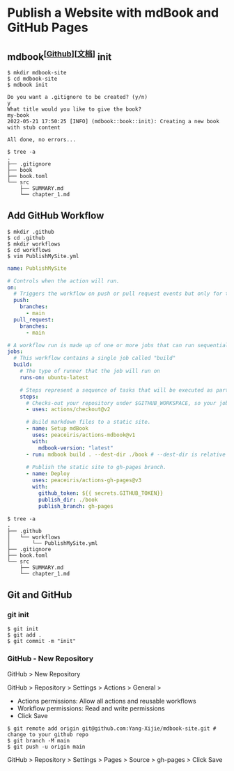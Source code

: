 # Publish a Website with mdBook and GitHub Pages

## mdbook<sup>[[Github](https://github.com/rust-lang/mdBook/releases)]</sup><sup>[[文档](https://rust-lang.github.io/mdBook/)]</sup> init

```
$ mkdir mdbook-site
$ cd mdbook-site
$ mdbook init

Do you want a .gitignore to be created? (y/n)
y
What title would you like to give the book?
my-book
2022-05-21 17:50:25 [INFO] (mdbook::book::init): Creating a new book with stub content

All done, no errors...
```

```
$ tree -a
.
├── .gitignore
├── book
├── book.toml
└── src
    ├── SUMMARY.md
    └── chapter_1.md
```

## Add GitHub Workflow

```
$ mkdir .github
$ cd .github
$ mkdir workflows
$ cd workflows
$ vim PublishMySite.yml
```

```yml
name: PublishMySite

# Controls when the action will run. 
on:
  # Triggers the workflow on push or pull request events but only for the main branch
  push:
    branches:
      - main
  pull_request:
    branches:
      - main

# A workflow run is made up of one or more jobs that can run sequentially or in parallel
jobs:
  # This workflow contains a single job called "build"
  build:
    # The type of runner that the job will run on
    runs-on: ubuntu-latest

    # Steps represent a sequence of tasks that will be executed as part of the job
    steps:
      # Checks-out your repository under $GITHUB_WORKSPACE, so your job can access it
      - uses: actions/checkout@v2

      # Build markdown files to a static site.
      - name: Setup mdBook
        uses: peaceiris/actions-mdbook@v1
        with:
          mdbook-version: "latest"
      - run: mdbook build . --dest-dir ./book # --dest-dir is relative to <dir>
      
      # Publish the static site to gh-pages branch.
      - name: Deploy
        uses: peaceiris/actions-gh-pages@v3
        with:
          github_token: ${{ secrets.GITHUB_TOKEN}}
          publish_dir: ./book
          publish_branch: gh-pages
```

```
$ tree -a
.
├── .github
│   └── workflows
│       └── PublishMySite.yml
├── .gitignore
├── book.toml
└── src
    ├── SUMMARY.md
    └── chapter_1.md
```

## Git and GitHub

### git init

```
$ git init
$ git add .
$ git commit -m "init"
```

### GitHub - New Repository

GitHub > New Repository

GitHub > Repository > Settings > Actions > General > 

- Actions permissions: Allow all actions and reusable workflows
- Workflow permissions: Read and write permissions
- Click Save

```
$ git remote add origin git@github.com:Yang-Xijie/mdbook-site.git # change to your github repo
$ git branch -M main
$ git push -u origin main
```

GitHub > Repository > Settings > Pages > Source > gh-pages > Click Save

